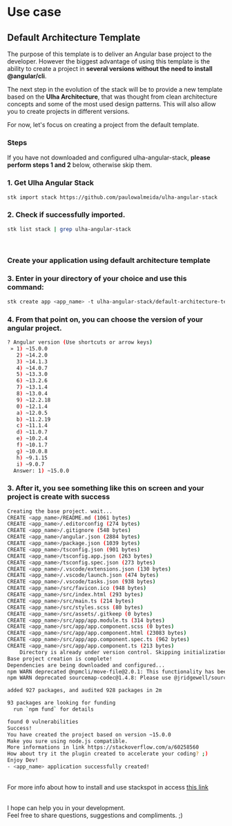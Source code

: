 # Use case
## Default Architecture Template
The purpose of this template is to deliver an Angular base project to the developer. However the biggest advantage of using this template is the ability to create a project in **several versions without the need to install @angular/cli**.

The next step in the evolution of the stack will be to provide a new template based on the **Ulha Architecture**, that was thought from clean architecture concepts and some of the most used design patterns. This will also allow you to create projects in different versions.

For now, let's focus on creating a project from the default template.
### **Steps**
If you have not downloaded and configured ulha-angular-stack, **please perform steps 1 and 2** below, otherwise skip them.

### 1. Get Ulha Angular Stack

```sh
stk import stack https://github.com/paulowalmeida/ulha-angular-stack 
```
### 2. Check if successfully imported.

```sh
stk list stack | grep ulha-angular-stack
```
<br />

### **Create your application using default architecture template**
### 3. Enter in your directory of your choice and use this command:
```sh
stk create app <app_name> -t ulha-angular-stack/default-architecture-template
```

### 4. From that point on, you can choose the version of your angular project.
```sh
? Angular version (Use shortcuts or arrow keys)
 » 1) ~15.0.0
   2) ~14.2.0
   3) ~14.1.3
   4) ~14.0.7
   5) ~13.3.0
   6) ~13.2.6
   7) ~13.1.4
   8) ~13.0.4
   9) ~12.2.18
   0) ~12.1.4
   a) ~12.0.5
   b) ~11.2.19
   c) ~11.1.4
   d) ~11.0.7
   e) ~10.2.4
   f) ~10.1.7
   g) ~10.0.8
   h) ~9.1.15
   i) ~9.0.7
  Answer: 1) ~15.0.0
```

### 3. After it, you see something like this on screen and your project is create with success

```sh
Creating the base project. wait...
CREATE <app_name>/README.md (1061 bytes)
CREATE <app_name>/.editorconfig (274 bytes)
CREATE <app_name>/.gitignore (548 bytes)
CREATE <app_name>/angular.json (2884 bytes)
CREATE <app_name>/package.json (1039 bytes)
CREATE <app_name>/tsconfig.json (901 bytes)
CREATE <app_name>/tsconfig.app.json (263 bytes)
CREATE <app_name>/tsconfig.spec.json (273 bytes)
CREATE <app_name>/.vscode/extensions.json (130 bytes)
CREATE <app_name>/.vscode/launch.json (474 bytes)
CREATE <app_name>/.vscode/tasks.json (938 bytes)
CREATE <app_name>/src/favicon.ico (948 bytes)
CREATE <app_name>/src/index.html (293 bytes)
CREATE <app_name>/src/main.ts (214 bytes)
CREATE <app_name>/src/styles.scss (80 bytes)
CREATE <app_name>/src/assets/.gitkeep (0 bytes)
CREATE <app_name>/src/app/app.module.ts (314 bytes)
CREATE <app_name>/src/app/app.component.scss (0 bytes)
CREATE <app_name>/src/app/app.component.html (23083 bytes)
CREATE <app_name>/src/app/app.component.spec.ts (962 bytes)
CREATE <app_name>/src/app/app.component.ts (213 bytes)
    Directory is already under version control. Skipping initialization of git.
Base project creation is complete!
Dependencies are being downloaded and configured...
npm WARN deprecated @npmcli/move-file@2.0.1: This functionality has been moved to @npmcli/fs
npm WARN deprecated sourcemap-codec@1.4.8: Please use @jridgewell/sourcemap-codec instead

added 927 packages, and audited 928 packages in 2m

93 packages are looking for funding
  run `npm fund` for details

found 0 vulnerabilities
Success!
You have created the project based on version ~15.0.0
Make you sure using node.js compatible.
More informations in link https://stackoverflow.com/a/60258560
How about try it the plugin created to accelerate your coding? ;)
Enjoy Dev!
- <app_name> application successfully created!

```
\
For more info about how to install and use stackspot in access [this link](https://docs.stackspot.com/docs/stk-cli/installation)

<br />
I hope can help you in your development.<br />
Feel free to share questions, suggestions and compliments. ;)